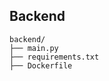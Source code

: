 
## Backend
```
backend/
├── main.py                        
├── requirements.txt
├── Dockerfile
```
